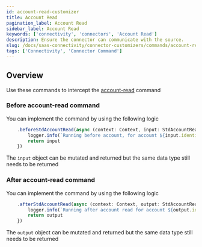 ```yaml
---
id: account-read-customizer
title: Account Read
pagination_label: Account Read
sidebar_label: Account Read
keywords: ['connectivity', 'connectors', 'Account Read']
description: Ensure the connector can communicate with the source.
slug: /docs/saas-connectivity/connector-customizers/commands/account-read
tags: ['Connectivity', 'Connector Command']
---
```


## Overview

Use these commands to intercept the [account-read](../../commands/account-read) command

### Before account-read command

You can implement the command by using the following logic

```javascript
    .beforeStdAccountRead(async (context: Context, input: StdAccountReadInput) => {
        logger.info(`Running before account, for account ${input.identity}`)
        return input
    })
```
The `input` object can be mutated and returned but the same data type still needs to be returned 

### After account-read command

You can implement the command by using the following logic

```javascript
    .afterStdAccountRead(async (context: Context, output: StdAccountReadOutput) => {
        logger.info(`Running after account read for account ${output.identity}`)
        return output
    })
```
The `output` object can be mutated and returned but the same data type still needs to be returned 